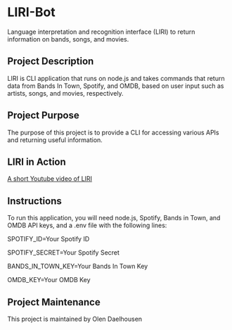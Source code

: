# LIRI-Bot
Language interpretation and recognition interface (LIRI) to return information on bands, songs, and movies.


## Project Description

LIRI is CLI application that runs on node.js and takes commands that return data from Bands In Town, Spotify, and OMDB, based on user input such as artists, songs, and movies, respectively.

## Project Purpose

The purpose of this project is to provide a CLI for accessing various APIs and returning useful information.

## LIRI in Action

[A short Youtube video of LIRI](https://www.youtube.com/watch?v=A-EAy5Qurr0)

## Instructions

To run this application, you will need node.js, Spotify, Bands in Town, and OMDB API keys, and a .env file with the following lines:

SPOTIFY_ID=Your Spotify ID

SPOTIFY_SECRET=Your Spotify Secret 

BANDS_IN_TOWN_KEY=Your Bands In Town Key

OMDB_KEY=Your OMDB Key

## Project Maintenance

This project is maintained by Olen Daelhousen
